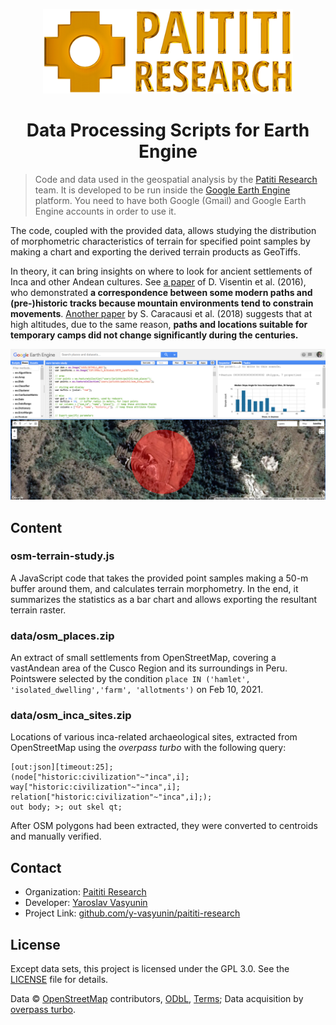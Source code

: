 <p align="center"><img src="pics/logo.png" alt="Paititi Research Logo" width="400"></p>
<h1 align="center">Data Processing Scripts for Earth Engine</h1>

> Code and data used in the geospatial analysis by the [Patiti Research](https://paititi.info/) team. It is developed to be run inside the [Google Earth Engine](https://earthengine.google.com/) platform. You need to have both Google (Gmail) and Google Earth Engine accounts in order to use it.

The code, coupled with the provided data, allows studying the distribution of morphometric characteristics of terrain for specified point samples by making a chart and exporting the derived terrain products as GeoTiffs.

In theory, it can bring insights on where to look for ancient settlements of Inca and other Andean cultures. See [a paper](https://www.sciencedirect.com/science/article/pii/S1040618215010666) of D. Visentin et al. (2016), who demonstrated **a correspondence between some modern paths and (pre-)historic tracks because mountain environments tend to constrain movements**. [Another paper](https://www.sciencedirect.com/science/article/pii/S1040618217314787) by S. Caracausi et al. (2018) suggests that at high altitudes, due to the same reason, **paths and locations suitable for temporary camps did not change significantly during the centuries.**

![Earth Engine screenshot](pics/gee-1.png)

## Content

### osm-terrain-study.js

A JavaScript code that takes the provided point samples making a 50-m buffer around them, and calculates terrain morphometry. In the end, it summarizes the statistics as a bar chart and allows exporting the resultant terrain raster.

### data/osm_places.zip

An extract of small settlements from OpenStreetMap, covering a vastAndean area of the Cusco Region and its surroundings in Peru. Pointswere selected by the condition `place IN ('hamlet', 'isolated_dwelling','farm', 'allotments')` on Feb 10, 2021.

### data/osm_inca_sites.zip

Locations of various inca-related archaeological sites, extracted from OpenStreetMap using the *overpass turbo* with the following query:

    [out:json][timeout:25];
    (node["historic:civilization"~"inca",i];
    way["historic:civilization"~"inca",i];
    relation["historic:civilization"~"inca",i];);
    out body; >; out skel qt;

After OSM polygons had been extracted, they were converted to centroids and manually verified.

## Contact

  - Organization: [Paititi Research](https://paititi.info/)
  - Developer: [Yaroslav Vasyunin](https://www.linkedin.com/in/vasyunin)
  - Project Link: [github.com/y-vasyunin/paititi-research](https://github.com/y-vasyunin/paititi-research)

## License

Except data sets, this project is licensed under the GPL 3.0. See the [LICENSE](LICENSE) file for details.

Data © [OpenStreetMap](https://www.openstreetmap.org/) contributors, [ODbL](https://opendatacommons.org/licenses/odbl/1-0/), [Terms](https://www.openstreetmap.org/copyright); Data acquisition by [overpass turbo](https://overpass-turbo.eu/).
